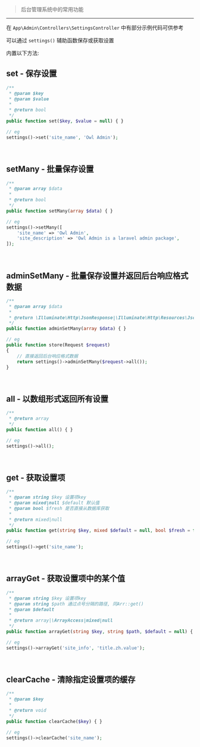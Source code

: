 >后台管理系统中的常用功能

***

在 `App\Admin\Controllers\SettingsController` 中有部分示例代码可供参考

可以通过 `settings()` 辅助函数保存或获取设置

内置以下方法:

## __set - 保存设置__

```php
/**
 * @param $key
 * @param $value
 *
 * @return bool
 */
public function set($key, $value = null) { }

// eg
settings()->set('site_name', 'Owl Admin');
```
<br>

## __setMany - 批量保存设置__

```php
/**
 * @param array $data
 *
 * @return bool
 */
public function setMany(array $data) { }

// eg
settings()->setMany([
    'site_name' => 'Owl Admin',
    'site_description' => 'Owl Admin is a laravel admin package',
]);
```
<br>

## __adminSetMany - 批量保存设置并返回后台响应格式数据__

```php
/**
 * @param array $data
 *
 * @return \Illuminate\Http\JsonResponse|\Illuminate\Http\Resources\Json\JsonResource
 */
public function adminSetMany(array $data) { }

// eg
public function store(Request $request)
{
    // 直接返回后台响应格式数据
    return settings()->adminSetMany($request->all());
}
```
<br>

## __all - 以数组形式返回所有设置__

```php
/**
 * @return array
 */
public function all() { }

// eg
settings()->all();
```
<br>

## __get - 获取设置项__

```php
/**
 * @param string $key 设置项key
 * @param mixed|null $default 默认值
 * @param bool $fresh 是否直接从数据库获取
 *
 * @return mixed|null
 */
public function get(string $key, mixed $default = null, bool $fresh = false) { }

// eg
settings()->get('site_name');
```
<br>

## __arrayGet - 获取设置项中的某个值__

```php
/**
 * @param string $key 设置项key
 * @param string $path 通过点号分隔的路径, 同Arr::get()
 * @param $default
 *
 * @return array|\ArrayAccess|mixed|null
 */
public function arrayGet(string $key, string $path, $default = null) { }

// eg
settings()->arrayGet('site_info', 'title.zh.value');
```
<br>

## __clearCache - 清除指定设置项的缓存__

```php
/**
 * @param $key
 *
 * @return void
 */
public function clearCache($key) { }

// eg
settings()->clearCache('site_name');
```
